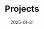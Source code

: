 ---
title: "Projects"
date: 2025-01-31
type: "section"
layout: "list"
summary: "Explore my AI and Machine Learning projects."
_build:
  list: always
  render: always
cascade:
  _target:
    path: "projects/**"
  type: "projects"
  layout: "single"
  _build:
    list: always
    render: always
---